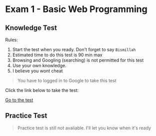 # Exam 1 - Basic Web Programming

## Knowledge Test

Rules:

1. Start the test when you ready. Don't forget to say `Bismillah`
2. Estimated time to do this test is 90 min max
3. Browsing and Googling (searching) is not permitted for this test
4. Use your own knowledge.
5. I believe you wont cheat

> You have to logged in to Google to take this test

Click the link below to take the test:

[Go to the test](https://forms.gle/EjLK24MXHKtHVLiC9)

## Practice Test

> Practice test is still not avaliable. I'll let you know when it's ready
